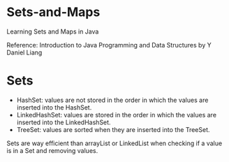 # Sets-and-Maps
Learning Sets and Maps in Java

Reference: Introduction to Java Programming and Data Structures by Y Daniel Liang

# Sets 
- HashSet: values are not stored in the order in which the values are inserted into the HashSet.
- LinkedHashSet: values are stored in the order in which the values are inserted into the LinkedHashSet.
- TreeSet: values are sorted when they are inserted into the TreeSet.

Sets are way efficient than arrayList or LinkedList when checking if a value is in a Set and removing values.
